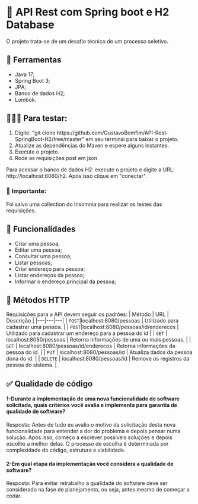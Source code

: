 # 🤖 API Rest com Spring boot e H2 Database

<p> O projeto trata-se de um desafio técnico de um processo seletivo. 


## 🔧 Ferramentas
<ul>
  <li> Java 17;</li>
  <li> Spring Boot 3;</li>
  <li> JPA;</li>
  <li> Banco de dados H2;</li>
  <li> Lombok.</li>
</ul>

## 🙋🏻‍♂️ Para testar:

<ol>
  <li> Digite: "git clone https://github.com/GustavoBomfim/API-Rest-SpringBoot-H2/tree/master" em seu terminal para baixar o projeto.</li>
  <li> Atualize as dependências do Maven e espere alguns instantes. </li>
  <li> Execute o projeto. </li>
  <li> Rode as requisições post em json. </li>
</ol>

<p> Para acessar o banco de dados H2: execute o projeto e digite a URL: http://localhost:8080/h2. Após isso clique em "conectar".

### 📌 Importante:
<p> Foi salvo uma collection do Insomnia para realizar os testes das requisições. 


## 🏁 Funcionalidades 
<ul>
  <li> Criar uma pessoa;</li>
  <li> Editar uma pessoa;</li>
  <li> Consultar uma pessoa;</li>
  <li> Listar pessoas;</li>
  <li> Criar endereço para pessoa;</li>
  <li> Listar endereços da pessoa;</li>
  <li> Informar o endereço principal da pessoa;</li>
</ul>


## 📃 Métodos HTTP
Requisições para a API devem seguir os padrões:
| Método | URL | Descrição |
|---|---|---| 
| `POST`|localhost:8080/pessoas | Utilizado para cadastrar uma pessoa. |
| `POST`|localhost:8080/pessoas/id/enderecos | Utilizado para cadastrar um endereço para a pessoa do id |
| `GET` | localhost:8080/pessoas | Retorna informações de uma ou mais pessoas. |
| `GET` | localhost:8080/pessoas/id/enderecos | Retorna informações da pessoa do id. |
| `PUT` | localhost:8080/pessoas/id | Atualiza dados da pessoa dona do id. |
| `DELETE` | localhost:8080/pessoas/id | Remove os registros da pessoa do sistema. |


## ✅ Qualidade de código

#### 1-Durante a implementação de uma nova funcionalidade de software solicitada, quais critérios você avalia e implementa para garantia de qualidade de software?

<p> Resposta: Antes de tudo eu avalio o motivo da solicitação desta nova funcionalidade para entender a dor do problema e depois pensar numa solução. Após isso, começo a escrever possíveis soluções e depois escolho a melhor delas. O processo de escolha é determinada por complexidade do código, estrutura e viabilidade. 

	
#### 2-Em qual etapa da implementação você considera a qualidade de software?
<p> Resposta: Para evitar retrabalho a qualidade do software deve ser considerado na fase de planejamento, ou seja, antes mesmo de começar a codar.


